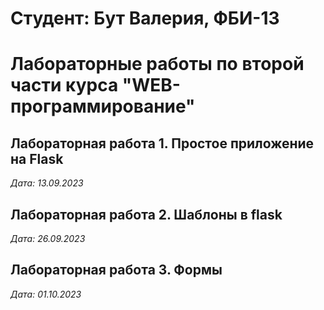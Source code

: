 # Студент: Бут Валерия, ФБИ-13

# Лабораторные работы по второй части курса "WEB-программирование"

## Лабораторная работа 1. Простое приложение на Flask

*Дата: 13.09.2023*

## Лабораторная работа 2. Шаблоны в flask

*Дата: 26.09.2023*

## Лабораторная работа 3. Формы
*Дата: 01.10.2023*